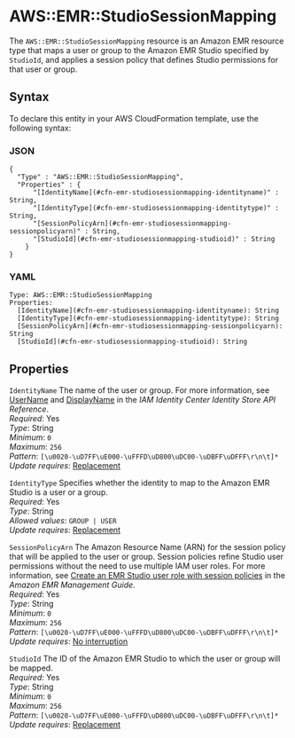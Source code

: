 # AWS::EMR::StudioSessionMapping<a name="aws-resource-emr-studiosessionmapping"></a>

The `AWS::EMR::StudioSessionMapping` resource is an Amazon EMR resource type that maps a user or group to the Amazon EMR Studio specified by `StudioId`, and applies a session policy that defines Studio permissions for that user or group\.

## Syntax<a name="aws-resource-emr-studiosessionmapping-syntax"></a>

To declare this entity in your AWS CloudFormation template, use the following syntax:

### JSON<a name="aws-resource-emr-studiosessionmapping-syntax.json"></a>

```
{
  "Type" : "AWS::EMR::StudioSessionMapping",
  "Properties" : {
      "[IdentityName](#cfn-emr-studiosessionmapping-identityname)" : String,
      "[IdentityType](#cfn-emr-studiosessionmapping-identitytype)" : String,
      "[SessionPolicyArn](#cfn-emr-studiosessionmapping-sessionpolicyarn)" : String,
      "[StudioId](#cfn-emr-studiosessionmapping-studioid)" : String
    }
}
```

### YAML<a name="aws-resource-emr-studiosessionmapping-syntax.yaml"></a>

```
Type: AWS::EMR::StudioSessionMapping
Properties:
  [IdentityName](#cfn-emr-studiosessionmapping-identityname): String
  [IdentityType](#cfn-emr-studiosessionmapping-identitytype): String
  [SessionPolicyArn](#cfn-emr-studiosessionmapping-sessionpolicyarn): String
  [StudioId](#cfn-emr-studiosessionmapping-studioid): String
```

## Properties<a name="aws-resource-emr-studiosessionmapping-properties"></a>

`IdentityName` <a name="cfn-emr-studiosessionmapping-identityname"></a>
The name of the user or group\. For more information, see [UserName](https://docs.aws.amazon.com/singlesignon/latest/IdentityStoreAPIReference/API_User.html#singlesignon-Type-User-UserName) and [DisplayName](https://docs.aws.amazon.com/singlesignon/latest/IdentityStoreAPIReference/API_Group.html#singlesignon-Type-Group-DisplayName) in the _IAM Identity Center Identity Store API Reference_\.  
_Required_: Yes  
_Type_: String  
_Minimum_: `0`  
_Maximum_: `256`  
_Pattern_: `[\u0020-\uD7FF\uE000-\uFFFD\uD800\uDC00-\uDBFF\uDFFF\r\n\t]*`  
_Update requires_: [Replacement](https://docs.aws.amazon.com/AWSCloudFormation/latest/UserGuide/using-cfn-updating-stacks-update-behaviors.html#update-replacement)

`IdentityType` <a name="cfn-emr-studiosessionmapping-identitytype"></a>
Specifies whether the identity to map to the Amazon EMR Studio is a user or a group\.  
_Required_: Yes  
_Type_: String  
_Allowed values_: `GROUP | USER`  
_Update requires_: [Replacement](https://docs.aws.amazon.com/AWSCloudFormation/latest/UserGuide/using-cfn-updating-stacks-update-behaviors.html#update-replacement)

`SessionPolicyArn` <a name="cfn-emr-studiosessionmapping-sessionpolicyarn"></a>
The Amazon Resource Name \(ARN\) for the session policy that will be applied to the user or group\. Session policies refine Studio user permissions without the need to use multiple IAM user roles\. For more information, see [Create an EMR Studio user role with session policies](https://docs.aws.amazon.com/emr/latest/ManagementGuide/emr-studio-user-role.html) in the _Amazon EMR Management Guide_\.  
_Required_: Yes  
_Type_: String  
_Minimum_: `0`  
_Maximum_: `256`  
_Pattern_: `[\u0020-\uD7FF\uE000-\uFFFD\uD800\uDC00-\uDBFF\uDFFF\r\n\t]*`  
_Update requires_: [No interruption](https://docs.aws.amazon.com/AWSCloudFormation/latest/UserGuide/using-cfn-updating-stacks-update-behaviors.html#update-no-interrupt)

`StudioId` <a name="cfn-emr-studiosessionmapping-studioid"></a>
The ID of the Amazon EMR Studio to which the user or group will be mapped\.  
_Required_: Yes  
_Type_: String  
_Minimum_: `0`  
_Maximum_: `256`  
_Pattern_: `[\u0020-\uD7FF\uE000-\uFFFD\uD800\uDC00-\uDBFF\uDFFF\r\n\t]*`  
_Update requires_: [Replacement](https://docs.aws.amazon.com/AWSCloudFormation/latest/UserGuide/using-cfn-updating-stacks-update-behaviors.html#update-replacement)
